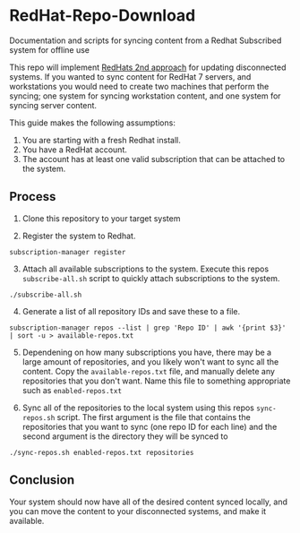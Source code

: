 # RedHat-Repo-Download
Documentation and scripts for syncing content from a Redhat Subscribed system for offline use

This repo will implement [RedHats 2nd approach](https://access.redhat.com/solutions/29269) for updating disconnected systems.
If you wanted to sync content for RedHat 7 servers, and workstations you would need to create two machines that perform the syncing; one system for syncing workstation content, and one system for syncing server content.

This guide makes the following assumptions:

1. You are starting with a fresh Redhat install.
1. You have a RedHat account.
1. The account has at least one valid subscription that can be attached to the system.


## Process

1. Clone this repository to your target system

2. Register the system to Redhat.
```
subscription-manager register
```

3. Attach all available subscriptions to the system. Execute this repos `subscribe-all.sh` script to quickly attach subscriptions to the system.
```
./subscribe-all.sh
```

4. Generate a list of all repository IDs and save these to a file.
```
subscription-manager repos --list | grep 'Repo ID' | awk '{print $3}' | sort -u > available-repos.txt
```

5. Dependening on how many subscriptions you have, there may be a large amount of repositories, and you likely won't want to sync all the content. Copy the `available-repos.txt` file, and manually delete any repositories that you don't want. Name this file to something appropriate such as `enabled-repos.txt`

6. Sync all of the repositories to the local system using this repos `sync-repos.sh` script. The first argument is the file that contains the repositories that you want to sync (one repo ID for each line) and the second argument is the directory they will be synced to
```
./sync-repos.sh enabled-repos.txt repositories
```

## Conclusion

Your system should now have all of the desired content synced locally, and you can move the content to your disconnected systems, and make it available.
